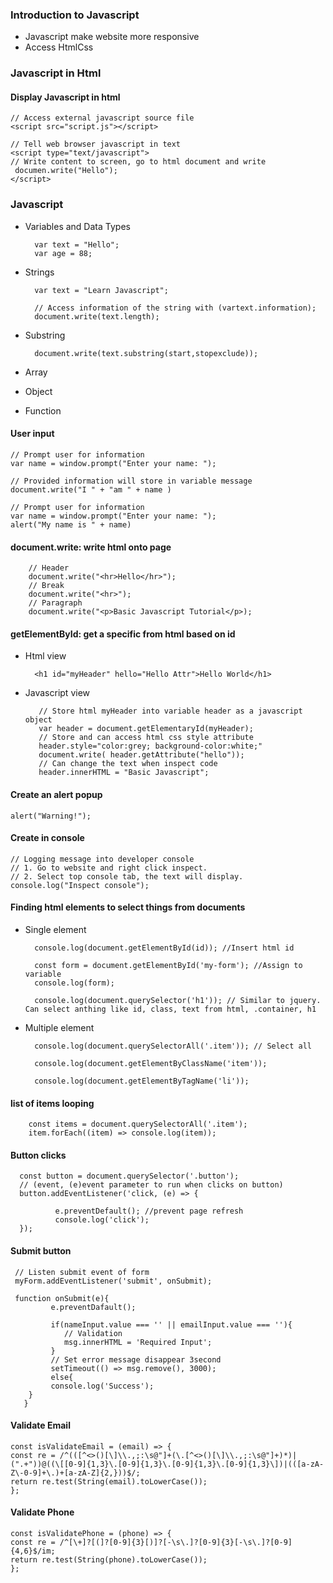  ### Introduction to Javascript
- Javascript make website more responsive
- Access HtmlCss 

### Javascript in Html

#### Display Javascript in html
     
    // Access external javascript source file
    <script src="script.js"></script> 
 
    // Tell web browser javascript in text
    <script type="text/javascript"> 
    // Write content to screen, go to html document and write 
     documen.write("Hello");
    </script>

### Javascript

- Variables and Data Types

        var text = "Hello";
        var age = 88;

- Strings

        var text = "Learn Javascript";

        // Access information of the string with (vartext.information);
        document.write(text.length);

- Substring

        document.write(text.substring(start,stopexclude));

- Array
- Object
- Function





#### User input

    // Prompt user for information
    var name = window.prompt("Enter your name: ");

    // Provided information will store in variable message
    document.write("I " + "am " + name )

    // Prompt user for information
    var name = window.prompt("Enter your name: ");
    alert("My name is " + name)

#### document.write: write html onto page
        
        // Header 
        document.write("<hr>Hello</hr>");
        // Break
        document.write("<hr>");
        // Paragraph
        document.write("<p>Basic Javascript Tutorial</p>);

#### getElementById: get a specific from html based on id

- Html view
      
        <h1 id="myHeader" hello="Hello Attr">Hello World</h1>

- Javascript view
         
         // Store html myHeader into variable header as a javascript object
         var header = document.getElementaryId(myHeader);
         // Store and can access html css style attribute
         header.style="color:grey; background-color:white;"
         document.write( header.getAttribute("hello"));
         // Can change the text when inspect code
         header.innerHTML = "Basic Javascript";

#### Create an alert popup

    alert("Warning!");

#### Create in console
    
    // Logging message into developer console
    // 1. Go to website and right click inspect.
    // 2. Select top console tab, the text will display.
    console.log("Inspect console");


#### Finding html elements to select things from documents

- Single element

        console.log(document.getElementById(id)); //Insert html id

        const form = document.getElementById('my-form'); //Assign to variable
        console.log(form);

        console.log(document.querySelector('h1')); // Similar to jquery. Can select anthing like id, class, text from html, .container, h1

- Multiple element

        console.log(document.querySelectorAll('.item')); // Select all

        console.log(document.getElementByClassName('item'));

        console.log(document.getElementByTagName('li'));

#### list of items looping

        const items = document.querySelectorAll('.item');
        item.forEach((item) => console.log(item));

#### Button clicks

      const button = document.querySelector('.button');
      // (event, (e)event parameter to run when clicks on button)
      button.addEventListener('click, (e) => {

              e.preventDefault(); //prevent page refresh
              console.log('click');
      }); 

#### Submit button

     // Listen submit event of form
     myForm.addEventListener('submit', onSubmit);

     function onSubmit(e){
             e.preventDafault();

             if(nameInput.value === '' || emailInput.value === ''){
                // Validation
                msg.innerHTML = 'Required Input';
             }
             // Set error message disappear 3second
             setTimeout(() => msg.remove(), 3000);
             else{
             console.log('Success');
        }
       }

#### Validate Email
    const isValidateEmail = (email) => {
    const re = /^(([^<>()[\]\\.,;:\s@"]+(\.[^<>()[\]\\.,;:\s@"]+)*)|(".+"))@((\[[0-9]{1,3}\.[0-9]{1,3}\.[0-9]{1,3}\.[0-9]{1,3}\])|(([a-zA-Z\-0-9]+\.)+[a-zA-Z]{2,}))$/;
    return re.test(String(email).toLowerCase());
    };

#### Validate Phone
    const isValidatePhone = (phone) => {
    const re = /^[\+]?[(]?[0-9]{3}[)]?[-\s\.]?[0-9]{3}[-\s\.]?[0-9]{4,6}$/im;
    return re.test(String(phone).toLowerCase());
    };


      



